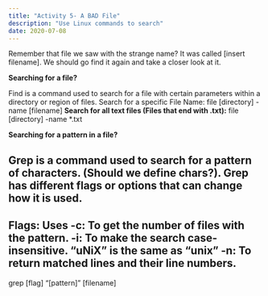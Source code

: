 ```yaml
---
title: "Activity 5- A BAD File"
description: "Use Linux commands to search"
date: 2020-07-08
---
```


Remember that file we saw with the strange name? It was called [insert filename]. We should go find it again and take a closer look 
at it.

**Searching for a file?**

Find is a command used to search for a file with certain parameters within a directory or region of files.
Search for a specific File Name:
file [directory] -name [filename]
**Search for all text files (Files that end with .txt):**
file [directory] -name *.txt 

**Searching for a pattern in a file?**

Grep is a command used to search for a pattern of characters. (Should we define chars?). Grep has different flags or options that can change how it is used.
---
Flags: Uses
-c: To get the number of files with the pattern.
-i: To make the search case-insensitive. “uNiX” is the same as “unix”
-n: To return matched lines and their line numbers.
---
grep [flag] “[pattern]” [filename]
